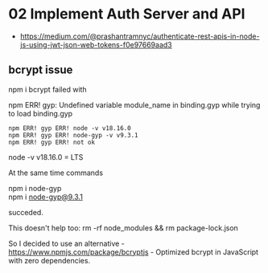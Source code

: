 # 02 Implement Auth Server and API

- https://medium.com/@prashantramnyc/authenticate-rest-apis-in-node-js-using-jwt-json-web-tokens-f0e97669aad3

## bcrypt issue

npm i bcrypt failed with

npm ERR! gyp: Undefined variable module_name in binding.gyp while trying to load binding.gyp

```
npm ERR! gyp ERR! node -v v18.16.0
npm ERR! gyp ERR! node-gyp -v v9.3.1
npm ERR! gyp ERR! not ok
```

node -v v18.16.0 = LTS

At the same time commands

npm i node-gyp                                                                                                        
npm i node-gyp@9.3.1

succeded.

This doesn't help too: rm -rf node_modules && rm package-lock.json

So I decided to use an alternative - https://www.npmjs.com/package/bcryptjs - Optimized bcrypt in JavaScript with zero dependencies.


